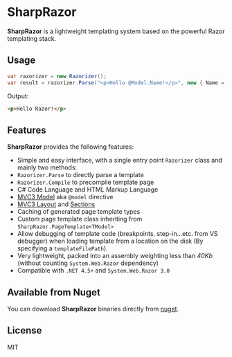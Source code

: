 # SharpRazor

**SharpRazor** is a lightweight templating system based on the powerful Razor templating stack.

## Usage

```C#
var razorizer = new Razorizer();
var result = razorizer.Parse("<p>Hello @Model.Name!</p>", new { Name = "Razor" });
```   
Output:
```HTML
<p>Hello Razor!</p>
```
## Features

**SharpRazor** provides the following features:

 - Simple and easy interface, with a single entry point `Razorizer` class and mainly two methods:
  - `Razorizer.Parse` to directly parse a template 
  - `Razorizer.Compile` to precompile template page
 - C# Code Language and HTML Markup Language
 - [MVC3 Model](http://weblogs.asp.net/scottgu/archive/2010/10/19/asp-net-mvc-3-new-model-directive-support-in-razor.aspx) aka `@model` directive 
 - [MVC3 Layout](http://weblogs.asp.net/scottgu/archive/2010/10/22/asp-net-mvc-3-layouts.aspx) and [Sections](http://weblogs.asp.net/scottgu/archive/2010/12/30/asp-net-mvc-3-layouts-and-sections-with-razor.aspx)
 - Caching of generated page template types
 - Custom page template class inheriting from `SharpRazor.PageTemplate<TModel>`
 - Allow debugging of template code (breakpoints, step-in...etc. from VS debugger) when loading template from a location on the disk (By specifying a `templateFilePath`).
 - Very lightweight, packed into an assembly weighting less than *40Kb* (without counting `System.Web.Razor` dependency)
 - Compatible with `.NET 4.5+` and `System.Web.Razor 3.0`

## Available from Nuget 
You can download **SharpRazor** binaries directly from [nuget](www.nuget.org/packages?q=sharprazor).

## License
MIT
